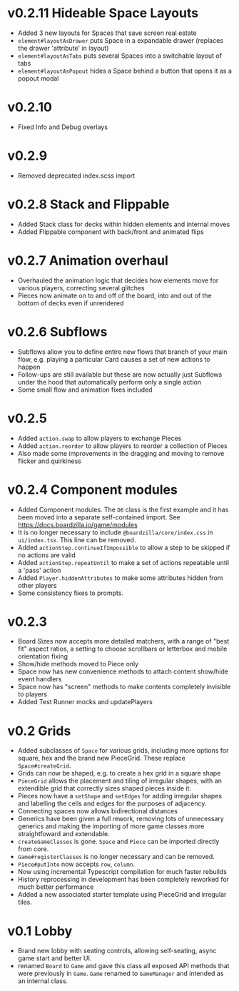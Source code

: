 # v0.2.11 Hideable Space Layouts
* Added 3 new layouts for Spaces that save screen real estate
* `element#layoutAsDrawer` puts Space in a expandable drawer (replaces the drawer 'attribute' in layout)
* `element#layoutAsTabs` puts several Spaces into a switchable layout of tabs
* `element#layoutAsPopout` hides a Space behind a button that opens it as a popout modal

# v0.2.10
* Fixed Info and Debug overlays

# v0.2.9
* Removed deprecated index.scss import

# v0.2.8 Stack and Flippable
* Added Stack class for decks within hidden elements and internal moves
* Added Flippable component with back/front and animated flips

# v0.2.7 Animation overhaul
* Overhauled the animation logic that decides how elements move for various
  players, correcting several glitches
* Pieces now animate on to and off of the board, into and out of the bottom of
  decks even if unrendered

# v0.2.6 Subflows
* Subflows allow you to define entire new flows that branch of your main flow,
  e.g. playing a particular Card causes a set of new actions to happen
* Follow-ups are still available but these are now actually just Subflows under
  the hood that automatically perform only a single action
* Some small flow and animation fixes included

# v0.2.5
* Added `action.swap` to allow players to exchange Pieces
* Added `action.reorder` to allow players to reorder a collection of Pieces
* Also made some improvements in the dragging and moving to remove flicker and
  quirkiness

# v0.2.4 Component modules
* Added Component modules. The `D6` class is the first example and it has been
  moved into a separate self-contained import. See
  https://docs.boardzilla.io/game/modules
* It is no longer necessary to include `@boardzilla/core/index.css` in
  `ui/index.tsx`. This line can be removed.
* Added `actionStep.continueIfImpossible` to allow a step to be skipped if no
  actions are valid
* Added `actionStep.repeatUntil` to make a set of actions repeatable until a
  'pass' action
* Added `Player.hiddenAttributes` to make some attributes hidden from other
  players
* Some consistency fixes to prompts.

# v0.2.3
* Board Sizes now accepts more detailed matchers, with a range of "best fit"
  aspect ratios, a setting to choose scrollbars or letterbox and mobile
  orientation fixing
* Show/hide methods moved to Piece only
* Space now has new convenience methods to attach content show/hide event
  handlers
* Space now has "screen" methods to make contents completely invisible to
  players
* Added Test Runner mocks and updatePlayers

# v0.2 Grids
* Added subclasses of `Space` for various grids, including more options for
  square, hex and the brand new PieceGrid. These replace `Space#createGrid`.
* Grids can now be shaped, e.g. to create a hex grid in a square shape
* `PieceGrid` allows the placement and tiling of irregular shapes, with an
  extendible grid that correctly sizes shaped pieces inside it.
* Pieces now have a `setShape` and `setEdges` for adding irregular shapes and
  labelling the cells and edges for the purposes of adjacency.
* Connecting spaces now allows bidirectional distances
* Generics have been given a full rework, removing lots of unnecessary generics
  and making the importing of more game classes more straightfoward and
  extendable.
* `createGameClasses` is gone. `Space` and `Piece` can be imported directly from
  core.
* `Game#registerClasses` is no longer necessary and can be removed.
* `Piece#putInto` now accepts `row`, `column`.
* Now using incremental Typescript compilation for much faster rebuilds
* History reprocessing in development has been completely reworked for much
  better performance
* Added a new associated starter template using PieceGrid and irregular tiles.

# v0.1 Lobby
* Brand new lobby with seating controls, allowing self-seating, async game start
  and better UI.
* renamed `Board` to `Game` and gave this class all exposed API methods that
  were previously in `Game`. `Game` renamed to `GameManager` and intended as an
  internal class.
